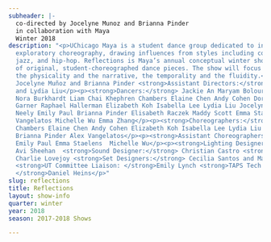 ```yaml
---
subheader: |-
  co-directed by Jocelyne Munoz and Brianna Pinder
  in collaboration with Maya
  Winter 2018
description: "<p>UChicago Maya is a student dance group dedicated to innovative and
  exploratory choreography, drawing influences from styles including contemporary,
  jazz, and hip-hop. Reflections is Maya’s annual conceptual winter show and is composed
  of original, student-choreographed dance pieces. The show will focus on reflections:
  the physicality and the narrative, the temporality and the fluidity.</p><p><strong>Directors:</strong>
  Jocelyne Muñoz and Brianna Pinder <strong>Assistant Directors:</strong> Andy Cohen
  and Lydia Liu</p><p><strong>Dancers:</strong> Jackie An Maryam Bolouri Sofiya Boroday
  Nora Burkhardt Liam Chai Khephren Chambers Elaine Chen Andy Cohen Doremi Feng Leah
  Garner Raphael Hallerman Elizabeth Koh Isabella Lee Lydia Liu Jocelyne Muñoz Maria
  Neely Emily Paul Brianna Pinder Elisabeth Raczek Maddy Scott Emma Staelens Alex
  Vangelatos Michelle Wu Emma Zhang</p><p><strong>Choreographers:</strong> Khephren
  Chambers Elaine Chen Andy Cohen Elizabeth Koh Isabella Lee Lydia Liu Jocelyne Muñoz
  Brianna Pinder Alex Vangelatos</p><p><strong>Assistant Choreographers:</strong>
  Emily Paul Emma Staelens  Michelle Wu</p><p><strong>Lighting Designer:</strong>
  Avi Sheehan  <strong>Sound Designer:</strong> Christian Castro <strong>Stage Manager:</strong>
  Charlie Lovejoy <strong>Set Designers:</strong> Cecilia Santos and Marina Santos
  <strong>UT Committee Liaison: </strong>Emily Lynch <strong>TAPS Tech Staff Liaison:
  </strong>Daniel Heins</p>"
slug: reflections
title: Reflections
layout: show-info
quarter: winter
year: 2018
season: 2017-2018 Shows

---
```

